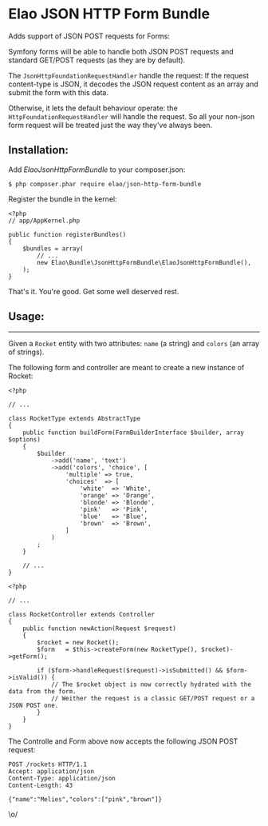 Elao JSON HTTP Form Bundle
=====================

Adds support of JSON POST requests for Forms:

Symfony forms will be able to handle both JSON POST requests and standard GET/POST requests (as they are by default).

The `JsonHttpFoundationRequestHandler` handle the request: If the request content-type is JSON, it decodes the JSON request content as an array and submit the form with this data.

Otherwise, it lets the default behaviour operate: the `HttpFoundationRequestHandler` will handle the request. So all your non-json form request will be treated just the way they've always been.

Installation:
-------------

Add _ElaoJsonHttpFormBundle_ to your composer.json:

```
$ php composer.phar require elao/json-http-form-bundle
```

Register the bundle in the kernel:

```
<?php
// app/AppKernel.php

public function registerBundles()
{
    $bundles = array(
        // ...
        new Elao\Bundle\JsonHttpFormBundle\ElaoJsonHttpFormBundle(),
    );
}
```

That's it. You're good. Get some well deserved rest.

## Usage:
---------

Given a `Rocket` entity with two attributes: `name` (a string) and `colors` (an array of strings).

The following form and controller are meant to create a new instance of Rocket:

```
<?php

// ...

class RocketType extends AbstractType
{
    public function buildForm(FormBuilderInterface $builder, array $options)
    {
        $builder
            ->add('name', 'text')
            ->add('colors', 'choice', [
                'multiple' => true,
                'choices'  => [
                    'white'  => 'White',
                    'orange' => 'Orange',
                    'blonde' => 'Blonde',
                    'pink'   => 'Pink',
                    'blue'   => 'Blue',
                    'brown'  => 'Brown',
                ]
            )
        ;
    }

    // ...
}
```

```
<?php

// ...

class RocketController extends Controller
{
    public function newAction(Request $request)
    {
        $rocket = new Rocket();
        $form   = $this->createForm(new RocketType(), $rocket)->getForm();

        if ($form->handleRequest($request)->isSubmitted() && $form->isValid()) {
            // The $rocket object is now correctly hydrated with the data from the form.
            // Weither the request is a classic GET/POST request or a JSON POST one.
        }
    }
}
```

The Controlle and Form above now accepts the following JSON POST request:

```
POST /rockets HTTP/1.1
Accept: application/json
Content-Type: application/json
Content-Length: 43

{"name":"Melies","colors":["pink","brown"]}
```

\o/
